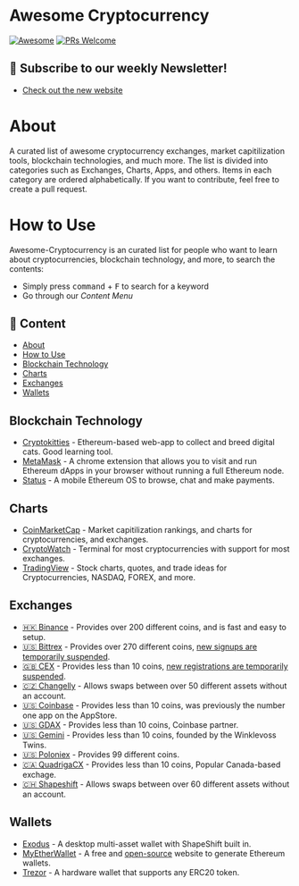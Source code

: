 # Awesome Cryptocurrency
[![Awesome](https://awesome.re/badge.svg)](https://awesome.re)
[![PRs Welcome](https://img.shields.io/badge/PRs-welcome-brightgreen.svg)](http://makeapullrequest.com)

## 📨 Subscribe to our weekly Newsletter!
* [Check out the new website](https://readcryptonews.com/)

# About
A curated list of awesome cryptocurrency exchanges, market capitilization tools, blockchain technologies, and much more. The list is divided into categories such as Exchanges, Charts, Apps, and others. Items in each category are ordered alphabetically. If you want to contribute, feel free to create a pull request.

# How to Use
Awesome-Cryptocurrency is an curated list for people who want to learn about cryptocurrencies, blockchain technology, and more, to search the contents:
- Simply press <kbd>command</kbd> + <kbd>F</kbd> to search for a keyword
- Go through our *Content Menu*

## 🔗 Content
- [About](#about)
- [How to Use](#how-to-use)
- [Blockchain Technology](#blockchain-technology)
- [Charts](#charts)
- [Exchanges](#exchanges)
- [Wallets](#wallets)

## Blockchain Technology
* [Cryptokitties](https://www.cryptokitties.co/) - Ethereum-based web-app to collect and breed digital cats. Good learning tool.
* [MetaMask](https://metamask.io/) - A chrome extension that allows you to visit and run Ethereum dApps in your browser without running a full Ethereum node.
* [Status](https://status.im/) - A mobile Ethereum OS to browse, chat and make payments.

## Charts
* [CoinMarketCap](https://coinmarketcap.com/) - Market capitilization rankings, and charts for cryptocurrencies, and exchanges.
* [CryptoWatch](https://cryptowat.ch/) - Terminal for most cryptocurrencies with support for most exchanges.
* [TradingView](https://www.tradingview.com/) - Stock charts, quotes, and trade ideas for Cryptocurrencies, NASDAQ, FOREX, and more.

## Exchanges
* [🇭🇰 Binance](https://www.binance.com/) - Provides over 200 different coins, and is fast and easy to setup. 
* [🇺🇸 Bittrex](https://bittrex.com/) - Provides over 270 different coins, [new signups are temporarily suspended](https://support.bittrex.com/hc/en-us/articles/115003463331).
* [🇬🇧 CEX](https://cex.io/) - Provides less than 10 coins, [new registrations are temporarily suspended](https://cex.io/#/modal/register).
* [🇨🇿 Changelly](https://changelly.com/) - Allows swaps between over 50 different assets without an account.
* [🇺🇸 Coinbase](https://www.coinbase.com/) - Provides less than 10 coins, was previously the number one app on the AppStore.
* [🇺🇸 GDAX](https://www.gdax.com/) - Provides less than 10 coins, Coinbase partner.
* [🇺🇸 Gemini](https://gemini.com/) - Provides less than 10 coins, founded by the Winklevoss Twins.
* [🇺🇸 Poloniex](https://poloniex.com/) - Provides 99 different coins.
* [🇨🇦 QuadrigaCX](https://www.quadrigacx.com/) - Provides less than 10 coins, Popular Canada-based exchage.
* [🇨🇭 Shapeshift](https://shapeshift.io/) - Allows swaps between over 60 different assets without an account.

## Wallets
* [Exodus](https://www.exodus.io/) - A desktop multi-asset wallet with ShapeShift built in.
* [MyEtherWallet](https://www.myetherwallet.com/) - A free and [open-source](https://github.com/myetherwallet) website to generate Ethereum wallets.
* [Trezor](https://trezor.io/) - A hardware wallet that supports any ERC20 token.
